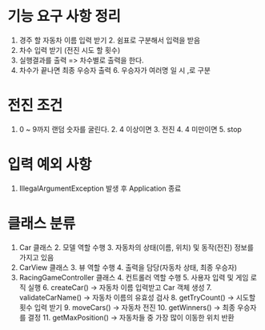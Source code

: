 # 기능 요구 사항 정리

1. 경주 할 자동차 이름 입력 받기
    2. 쉼표로 구분해서 입력을 받음
3. 차수 입력 받기 (전진 시도 할 횟수)
4. 실행결과를 출력 => 차수별로 출력을 한다.
5. 차수가 끝나면 최종 우승자 출력
    6. 우승자가 여러명 일 시 ,로 구분

# 전진 조건

1. 0 ~ 9까지 랜덤 숫자를 굴린다.
    2. 4 이상이면
        3. 전진
    4. 4 미만이면
        5. stop

# 입력 예외 사항

1. IllegalArgumentException 발생 후 Application 종료

# 클래스 분류

1. Car 클래스
    2. 모델 역할 수행
    3. 자동차의 상태(이름, 위치) 및 동작(전진) 정보를 가지고 있음
2. CarView 클래스
    3. 뷰 역할 수행
    4. 출력을 담당(자동차 상태, 최종 우승자)
3. RacingGameController 클래스
    4. 컨트롤러 역할 수행
    5. 사용자 입력 및 게임 로직 실행
    6. createCar() -> 자동차 이름 입력받고 Car 객체 생성
    7. validateCarName() -> 자동차 이름의 유효성 검사
    8. getTryCount() -> 시도할 횟수 입력 받기
    9. moveCars() -> 자동차 전진
    10. getWinners() -> 최종 우승자를 결정
    11. getMaxPosition() -> 자동차들 중 가장 많이 이동한 위치 반환